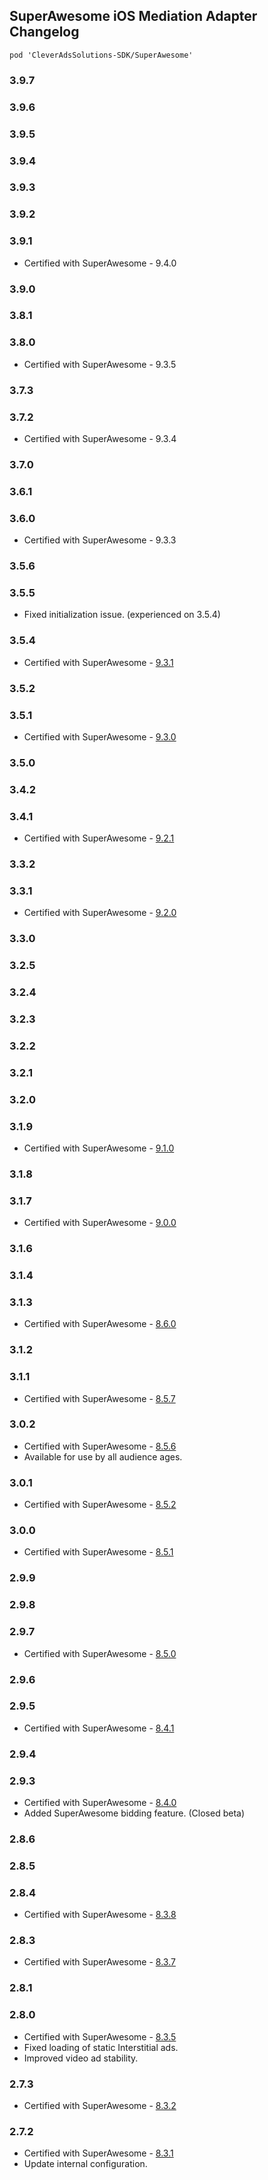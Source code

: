 ## SuperAwesome iOS Mediation Adapter Changelog
`pod 'CleverAdsSolutions-SDK/SuperAwesome'`

### 3.9.7

### 3.9.6

### 3.9.5

### 3.9.4

### 3.9.3

### 3.9.2

### 3.9.1
- Certified with SuperAwesome - 9.4.0

### 3.9.0

### 3.8.1

### 3.8.0
- Certified with SuperAwesome - 9.3.5

### 3.7.3

### 3.7.2
- Certified with SuperAwesome - 9.3.4

### 3.7.0

### 3.6.1

### 3.6.0
- Certified with SuperAwesome - 9.3.3

### 3.5.6

### 3.5.5
- Fixed initialization issue. (experienced on 3.5.4)

### 3.5.4
- Certified with SuperAwesome - [9.3.1](https://dev.superawesome.com/docs/awesomeads/sdks/publisher/docs/ios/releases)

### 3.5.2

### 3.5.1
- Certified with SuperAwesome - [9.3.0](https://dev.superawesome.com/docs/awesomeads/sdks/publisher/docs/ios/releases)

### 3.5.0

### 3.4.2

### 3.4.1
- Certified with SuperAwesome - [9.2.1](https://dev.superawesome.com/docs/awesomeads/sdks/publisher/docs/ios/releases)

### 3.3.2

### 3.3.1
- Certified with SuperAwesome - [9.2.0](https://dev.superawesome.com/docs/awesomeads/sdks/publisher/docs/ios/releases)

### 3.3.0

### 3.2.5

### 3.2.4

### 3.2.3

### 3.2.2

### 3.2.1

### 3.2.0

### 3.1.9
- Certified with SuperAwesome - [9.1.0](https://dev.superawesome.com/docs/awesomeads/sdks/publisher/docs/ios/releases)

### 3.1.8

### 3.1.7
- Certified with SuperAwesome - [9.0.0](https://dev.superawesome.com/docs/awesomeads/sdks/publisher/docs/ios/releases)

### 3.1.6

### 3.1.4

### 3.1.3
- Certified with SuperAwesome - [8.6.0](https://github.com/SuperAwesomeLTD/sa-mobile-sdk-ios)

### 3.1.2

### 3.1.1
- Certified with SuperAwesome - [8.5.7](https://github.com/SuperAwesomeLTD/sa-mobile-sdk-ios)

### 3.0.2
- Certified with SuperAwesome - [8.5.6](https://github.com/SuperAwesomeLTD/sa-mobile-sdk-ios)
- Available for use by all audience ages.

### 3.0.1
- Certified with SuperAwesome - [8.5.2](https://github.com/SuperAwesomeLTD/sa-mobile-sdk-ios)

### 3.0.0
- Certified with SuperAwesome - [8.5.1](https://github.com/SuperAwesomeLTD/sa-mobile-sdk-ios)

### 2.9.9

### 2.9.8

### 2.9.7
- Certified with SuperAwesome - [8.5.0](https://github.com/SuperAwesomeLTD/sa-mobile-sdk-ios)

### 2.9.6

### 2.9.5
- Certified with SuperAwesome - [8.4.1](https://github.com/SuperAwesomeLTD/sa-mobile-sdk-ios)

### 2.9.4

### 2.9.3
- Certified with SuperAwesome - [8.4.0](https://github.com/SuperAwesomeLTD/sa-mobile-sdk-ios)
- Added SuperAwesome bidding feature. (Closed beta)

### 2.8.6

### 2.8.5

### 2.8.4
- Certified with SuperAwesome - [8.3.8](https://github.com/SuperAwesomeLTD/sa-mobile-sdk-ios/blob/master/CHANGELOG.md)

### 2.8.3
- Certified with SuperAwesome - [8.3.7](https://github.com/SuperAwesomeLTD/sa-mobile-sdk-ios/blob/master/CHANGELOG.md)

### 2.8.1

### 2.8.0
- Certified with SuperAwesome - [8.3.5](https://github.com/SuperAwesomeLTD/sa-mobile-sdk-ios/blob/master/CHANGELOG.md)
- Fixed loading of static Interstitial ads.
- Improved video ad stability.

### 2.7.3
- Certified with SuperAwesome - [8.3.2](https://github.com/SuperAwesomeLTD/sa-mobile-sdk-ios/blob/master/CHANGELOG.md)

### 2.7.2
- Certified with SuperAwesome - [8.3.1](https://github.com/SuperAwesomeLTD/sa-mobile-sdk-ios/blob/master/CHANGELOG.md)
- Update internal configuration.